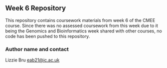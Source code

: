 ## **Week 6 Repository**

This repository contains coursework materials from week 6 of the CMEE course. Since there was no assessed coursework from this week due to it being the Genomics and Bioinformatics week shared with other courses, no code has been pushed to this repository.


### **Author name and contact**

Lizzie Bru
eab21@ic.ac.uk
